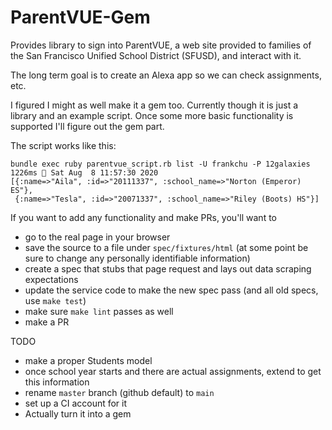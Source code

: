# ParentVUE-Gem

Provides library to sign into ParentVUE, a web site provided to families of the
San Francisco Unified School District (SFUSD), and interact with it.

The long term goal is to create an Alexa app so we can check assignments, etc.

I figured I might as well make it a gem too. Currently though it is
just a library and an example script. Once some more basic functionality is
supported I'll figure out the gem part.

The script works like this:
```
bundle exec ruby parentvue_script.rb list -U frankchu -P 12galaxies                             1226ms  Sat Aug  8 11:57:30 2020
[{:name=>"Aila", :id=>"20111337", :school_name=>"Norton (Emperor) ES"},
 {:name=>"Tesla", :id=>"20071337", :school_name=>"Riley (Boots) HS"}]
```

If you want to add any functionality and make PRs, you'll want to 
- go to the real page in your browser
- save the source to a file under `spec/fixtures/html` (at some point be sure to change any personally identifiable information)
- create a spec that stubs that page request and lays out data scraping expectations
- update the service code to make the new spec pass (and all old specs, use `make test`)
- make sure `make lint` passes as well
- make a PR

TODO
- make a proper Students model
- once school year starts and there are actual assignments, extend to get this information
- rename `master` branch (github default) to `main`
- set up a CI account for it
- Actually turn it into a gem
